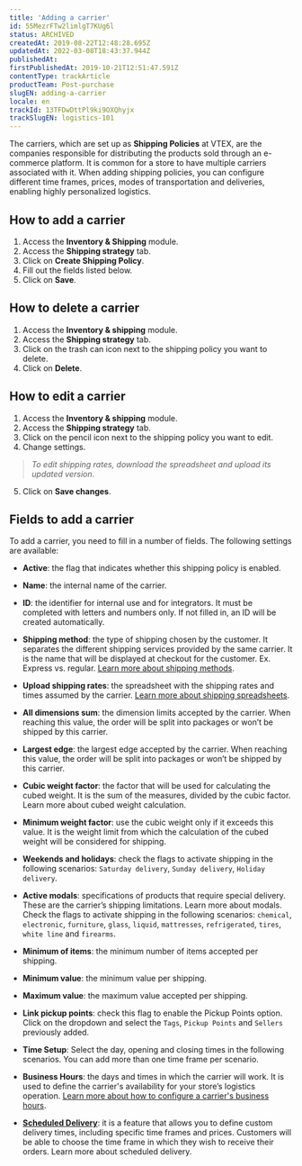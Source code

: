 ```yaml
---
title: 'Adding a carrier'
id: 55MezrFTw2limlgT7KUg6l
status: ARCHIVED
createdAt: 2019-08-22T12:48:28.695Z
updatedAt: 2022-03-08T18:43:37.944Z
publishedAt: 
firstPublishedAt: 2019-10-21T12:51:47.591Z
contentType: trackArticle
productTeam: Post-purchase
slugEN: adding-a-carrier
locale: en
trackId: 13TFDwDttPl9ki9OXQhyjx
trackSlugEN: logistics-101
---
```


The carriers, which are set up as **Shipping Policies** at VTEX, are the companies responsible for distributing the products sold through an e-commerce platform. It is common for a store to have multiple carriers associated with it. When adding shipping policies, you can configure different time frames, prices, modes of transportation and deliveries, enabling highly personalized logistics.

## How to add a carrier

1. Access the __Inventory & Shipping__ module.
2. Access the __Shipping strategy__ tab.
3. Click on __Create Shipping Policy__.
4. Fill out the fields listed below.
5. Click on __Save__.

## How to delete a carrier

1. Access the __Inventory & shipping__ module.
2. Access the __Shipping strategy__ tab.
3. Click on the trash can icon next to the shipping policy you want to delete.
4. Click on __Delete__.

## How to edit a carrier

1. Access the __Inventory & shipping__ module.
2. Access the __Shipping strategy__ tab.
3. Click on the pencil icon next to the shipping policy you want to edit.
4. Change settings. 

> *To edit shipping rates, download the spreadsheet and upload its updated version*.

5. Click on __Save changes__.

## Fields to add a carrier

To add a carrier, you need to fill in a number of fields. 
The following settings are available:

- __Active__: the flag that indicates whether this shipping policy is enabled.
- __Name__: the internal name of the carrier.
- __ID__: the identifier for internal use and for integrators. It must be completed with letters and numbers only. If not filled in, an ID will be created automatically.
- __Shipping method__: the type of shipping chosen by the customer. It separates the different shipping services provided by the same carrier. It is the name that will be displayed at checkout for the customer. Ex. Express vs. regular. [Learn more about shipping methods](/en/tutorial/how-does-the-type-of-delivery-work).

- __Upload shipping rates__: the spreadsheet with the shipping rates and times assumed by the carrier. [Learn more about shipping spreadsheets](/en/tutorial/building-a-freight-spreadsheet).

- __All dimensions sum__: the dimension limits accepted by the carrier. When reaching this value, the order will be split into packages or won’t be shipped by this carrier.
- __Largest edge__: the largest edge accepted by the carrier. When reaching this value, the order will be split into packages or won’t be shipped by this carrier.
- __Cubic weight factor__: the factor that will be used for calculating the cubed weight. It is the sum of the measures, divided by the cubic factor. Learn more about cubed weight calculation.
- __Minimum weight factor__: use the cubic weight only if it exceeds this value. It is the weight limit from which the calculation of the cubed weight will be considered for shipping.

- __Weekends and holidays__: check the flags to activate shipping in the following scenarios: `Saturday delivery`, `Sunday delivery`, `Holiday delivery`.

- **Active modals**: specifications of products that require special delivery. These are the carrier’s shipping limitations. Learn more about modals. Check the flags to activate shipping in the following scenarios: `chemical`, `electronic`, `furniture`, `glass`, `liquid`, `mattresses`, `refrigerated`, `tires`, `white line` and `firearms`.

- **Minimum of items**: the minimum number of items accepted per shipping.
- **Minimum value**: the minimum value per shipping.
- **Maximum value**: the maximum value accepted per shipping.

- **Link pickup points**: check this flag to enable the Pickup Points option. Click on the dropdown and select the `Tags`, `Pickup Points` and `Sellers` previously added.

- **Time Setup**: Select the day, opening and closing times in the following scenarios. You can add more than one time frame per scenario.

- **Business Hours**: the days and times in which the carrier will work. It is used to define the carrier's availability for your store’s logistics operation. [Learn more about how to configure a carrier's business hours](https://help.vtex.com/en/tutorial/horario-de-funcionamento-das-transportadoras--2oGpbInIgdxSWUi3TZjdCS).
- **[Scheduled Delivery](https://help.vtex.com/en/tutorial/entrega-agendada--22g3HAVCGLFiU7xugShOBi)**: it is a feature that allows you to define custom delivery times, including specific time frames and prices. Customers will be able to choose the time frame in which they wish to receive their orders. Learn more about scheduled delivery.

